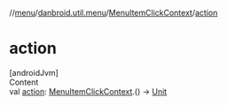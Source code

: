 //[menu](../../../index.md)/[danbroid.util.menu](../index.md)/[MenuItemClickContext](index.md)/[action](action.md)



# action  
[androidJvm]  
Content  
val [action](action.md): [MenuItemClickContext](index.md).() -> [Unit](https://kotlinlang.org/api/latest/jvm/stdlib/kotlin/-unit/index.html)  



